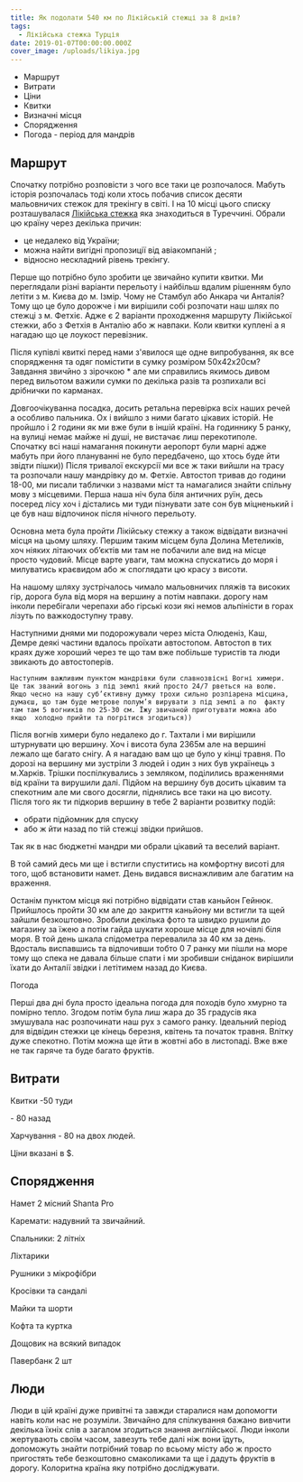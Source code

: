 ```yaml
---
title: Як подолати 540 км по Лікійській стежці за 8 днів?
tags:
  - Лікійська стежка Турція
date: 2019-01-07T00:00:00.000Z
cover_image: /uploads/likiya.jpg
---
```

* Маршрут
* Витрати
* Ціни
* Квитки
* Визначні місця
* Спорядження
* Погода - період для мандрів

## Маршрут

Спочатку потрібно розповісти з чого все таки це розпочалося. Мабуть історія розпочалась тоді коли хтось побачив список десяти мальовничих стежок для трекінгу в світі. І на 10 місці цього списку розташувалася [Лікійська стежка](https://ru.wikipedia.org/wiki/%D0%9B%D0%B8%D0%BA%D0%B8%D0%B9%D1%81%D0%BA%D0%B0%D1%8F_%D1%82%D1%80%D0%BE%D0%BF%D0%B0) яка знаходиться в Туреччині. Обрали цю країну через декілька причин:

* це недалеко від України;
* можна найти вигідні пропозиції від авіакомпаній ;
* відносно нескладний рівень трекінгу.

Перше що потрібно було зробити це звичайно купити квитки. Ми переглядали різні варіанти перельоту і найбільш вдалим рішенням було летіти з м. Києва до м. Ізмір. Чому не Стамбул або Анкара чи Анталія?Тому що це було дорожче і ми вирішили собі розпочати наш шлях по стежці з м. Фетхіє. Адже є 2 варіанти проходження маршруту Лікійської стежки, або з Фетхія в Анталію або ж навпаки. Коли квитки куплені а я нагадаю що це лоукост перевізник.

Після купівлі квиткі перед нами з'явилося ще одне  випробування, як все спорядження та одяг помістити в сумку розміром 50x42x20см? Завдання звичйно з  зірочкою  * але ми справились якимось дивом перед вильотом важили сумки по декілька разів та розпихали всі дрібнички по карманах. 

Довгоочікуванна посадка, досить ретальна перевірка всіх наших речей а особливо пальника. Ох і вийшло з ними багато цікавих історій. Не пройшло і 2 години як ми вже були в іншій країні. На годиннику 5 ранку, на вулиці немає майже ні душі, не вистачає лиш перекотиполе. Спочатку всі наші намагання покинути аеропорт були марні адже мабуть при його  плануванні не було передбачено, що хтось буде йти звідти пішки)) Після тривалої екскурсії ми все ж таки вийшли на трасу та розпочали нашу мандрівку до м. Фетхіе. Автостоп тривав до години 18-00, ми писали таблички з назвами міст та намагалися знайти спільну мову  з місцевими. Перша наша ніч була  біля античних руїн, десь посеред лісу хоч і дістались ми туди пізнувати зате сон був міцненький і це був наш відпочинок після нічного перельоту.

Основна мета була пройти Лікійську стежку а також відвідати визначні місця на цьому шляху. Першим таким місцем була Долина Метеликів, хоч ніяких літаючих об’єктів ми там не побачили але вид на місце просто чудовий. Місце варте уваги, там можна спускатись до моря і милуватись краєвидом або ж споглядати цю красу з висоти.

На нашому шляху зустрічалось чимало  мальовничих пляжів та високих гір, дорога була від моря на вершину а потім навпаки. дорогу нам інколи перебігали черепахи або гірські кози які немов альпіністи в горах лізуть по важкодоступну траву.

Наступними днями ми подорожували через міста Олюденіз, Каш, Демре деякі частини вдалось проїхати автостопом. Автостоп в тих краях дуже хороший через те що там вже побільше туристів та люди звикають до автостоперів.

  	Наступним важливим пунктом мандрівки були славнозвісні Вогні химери. Це так званий вогонь з під землі який просто 24/7 рветься на волю. Якщо чесно на нашу суб’єктивну думку трохи сильно розпіарена місцина, думаєш, що там буде метрове полум’я вирувати з під землі а по  факту там там 5 вогників по 25-30 см. Їжу звичаной приготувати можна або якщо  холодно прийти та погрітися згодиться))

Після вогнів химери було недалеко до г. Тахтали і ми вирішили штурнувати цю вершину. Хоч і висота була 2365м але на вершині лежало ще багато снігу. А я нагадаю вам що це було у кінці травня. По дорозі на вершину ми зустріли 3 людей і один з них був українець з м.Харків. Трішки поспілкувались з земляком, поділились враженнями від країни та вирушили далі. Підйом на вершину був досить цікавим та спекотним але ми свого досягли, піднялись все таки на цю висоту. Після того як ти підкорив вершину в тебе 2 варіанти розвитку подій:

* обрати підйомник для спуску 
* або ж йти назад по тій стежці звідки прийшов. 

Так як в нас бюджетні мандри ми обрали цікавий та веселий варіант.

В той самий десь ми ще і встигли спуститись на комфортну висоті для того, щоб встановити намет. День видався виснажливим але багатим на враження.

Останім пунктом місця які потрібно відвідати став каньйон Гейнюк. Прийшлось пройти 30 км але до закриття каньйону ми встигли та щей зайшли безкоштовно. Зробили декілька фото та швидко рушили до магазину за їжею а потім гайда шукати хороше місце для ночівлі  біля моря. В той день шкала спідометра перевалила за 40 км за день. Вдосталь виспавшись та відпочивши тобто 0 7 ранку ми пішли на море тому що спека не давала більше спати і ми зробивши сніданок вирішили їхати до Анталії звідки і летітимем назад до Києва.


Погода 

Перші два дні була просто ідеальна погода для походів було хмурно та помірно тепло. Згодом потім була лиш жара до 35 градусів яка змушувала нас розпочинати наш рух з самого ранку. Ідеальний період для відвідин стежки це кінець березня, квітень та початок травня. Влітку дуже спекотно. Потім можна ще йти в жовтні або  в листопаді. Вже вже не так гаряче та буде багато фруктів.

## Витрати

Квитки -50 туди 

\- 80 назад

Харчування - 80 на двох людей.

Ціни вказані в $.

## Спорядження

Намет 2 місний Shanta Pro

Каремати: надувний та звичайний.

Спальники: 2 літніх

Ліхтарики

Рушники з мікрофібри

Кросівки та сандалі

Майки та шорти

Кофта та куртка

Дощовик на всякий випадок

Павербанк 2 шт

## Люди

Люди в цій країні дуже привітні та завжди старалися нам допомогти навіть коли нас не розуміли. Звичайно для спілкування бажано вивчити декілька їхніх слів а загалом згодиться знання англійської. Люди інколи жертувають своїм часом, завезуть тебе далі ніж вони їдуть, допоможуть знайти потрібний товар по всьому місту або ж просто пригостять тебе безкоштовно смаколиками та ще і дадуть фруктів в дорогу. Колоритна країна яку потрібно досліджувати.
